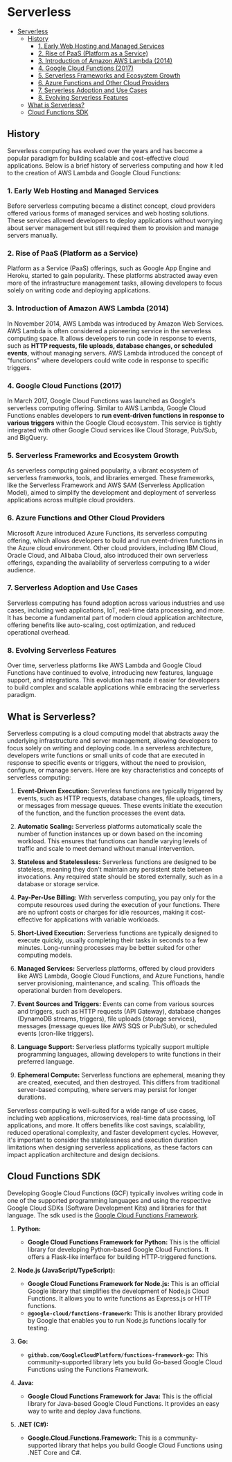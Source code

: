 # Serverless

- [Serverless](#serverless)
	- [History](#history)
		- [1. Early Web Hosting and Managed Services](#1-early-web-hosting-and-managed-services)
		- [2. Rise of PaaS (Platform as a Service)](#2-rise-of-paas-platform-as-a-service)
		- [3. Introduction of Amazon AWS Lambda (2014)](#3-introduction-of-amazon-aws-lambda-2014)
		- [4. Google Cloud Functions (2017)](#4-google-cloud-functions-2017)
		- [5. Serverless Frameworks and Ecosystem Growth](#5-serverless-frameworks-and-ecosystem-growth)
		- [6. Azure Functions and Other Cloud Providers](#6-azure-functions-and-other-cloud-providers)
		- [7. Serverless Adoption and Use Cases](#7-serverless-adoption-and-use-cases)
		- [8. Evolving Serverless Features](#8-evolving-serverless-features)
	- [What is Serverless?](#what-is-serverless)
	- [Cloud Functions SDK](#cloud-functions-sdk)

## History

Serverless computing has evolved over the years and has become a popular paradigm for building scalable and cost-effective cloud applications. Below is a brief history of serverless computing and how it led to the creation of AWS Lambda and Google Cloud Functions:

### 1. Early Web Hosting and Managed Services

Before serverless computing became a distinct concept, cloud providers offered various forms of managed services and web hosting solutions. These services allowed developers to deploy applications without worrying about server management but still required them to provision and manage servers manually.

### 2. Rise of PaaS (Platform as a Service)

Platform as a Service (PaaS) offerings, such as Google App Engine and Heroku, started to gain popularity. These platforms abstracted away even more of the infrastructure management tasks, allowing developers to focus solely on writing code and deploying applications.

### 3. Introduction of Amazon AWS Lambda (2014)

In November 2014, AWS Lambda was introduced by Amazon Web Services. AWS Lambda is often considered a pioneering service in the serverless computing space. It allows developers to run code in response to events, such as **HTTP requests, file uploads, database changes, or scheduled events**, without managing servers. AWS Lambda introduced the concept of "functions" where developers could write code in response to specific triggers.

### 4. Google Cloud Functions (2017)

In March 2017, Google Cloud Functions was launched as Google's serverless computing offering. Similar to AWS Lambda, Google Cloud Functions enables developers to **run event-driven functions in response to various triggers** within the Google Cloud ecosystem. This service is tightly integrated with other Google Cloud services like Cloud Storage, Pub/Sub, and BigQuery.

### 5. Serverless Frameworks and Ecosystem Growth

As serverless computing gained popularity, a vibrant ecosystem of serverless frameworks, tools, and libraries emerged. These frameworks, like the Serverless Framework and AWS SAM (Serverless Application Model), aimed to simplify the development and deployment of serverless applications across multiple cloud providers.

### 6. Azure Functions and Other Cloud Providers

Microsoft Azure introduced Azure Functions, its serverless computing offering, which allows developers to build and run event-driven functions in the Azure cloud environment. Other cloud providers, including IBM Cloud, Oracle Cloud, and Alibaba Cloud, also introduced their own serverless offerings, expanding the availability of serverless computing to a wider audience.

### 7. Serverless Adoption and Use Cases

Serverless computing has found adoption across various industries and use cases, including web applications, IoT, real-time data processing, and more. It has become a fundamental part of modern cloud application architecture, offering benefits like auto-scaling, cost optimization, and reduced operational overhead.

### 8. Evolving Serverless Features

Over time, serverless platforms like AWS Lambda and Google Cloud Functions have continued to evolve, introducing new features, language support, and integrations. This evolution has made it easier for developers to build complex and scalable applications while embracing the serverless paradigm.

## What is Serverless?

Serverless computing is a cloud computing model that abstracts away the underlying infrastructure and server management, allowing developers to focus solely on writing and deploying code. In a serverless architecture, developers write functions or small units of code that are executed in response to specific events or triggers, without the need to provision, configure, or manage servers. Here are key characteristics and concepts of serverless computing:

1. **Event-Driven Execution:** Serverless functions are typically triggered by events, such as HTTP requests, database changes, file uploads, timers, or messages from message queues. These events initiate the execution of the function, and the function processes the event data.

2. **Automatic Scaling:** Serverless platforms automatically scale the number of function instances up or down based on the incoming workload. This ensures that functions can handle varying levels of traffic and scale to meet demand without manual intervention.

3. **Stateless and Statelessless:** Serverless functions are designed to be stateless, meaning they don't maintain any persistent state between invocations. Any required state should be stored externally, such as in a database or storage service.

4. **Pay-Per-Use Billing:** With serverless computing, you pay only for the compute resources used during the execution of your functions. There are no upfront costs or charges for idle resources, making it cost-effective for applications with variable workloads.

5. **Short-Lived Execution:** Serverless functions are typically designed to execute quickly, usually completing their tasks in seconds to a few minutes. Long-running processes may be better suited for other computing models.

6. **Managed Services:** Serverless platforms, offered by cloud providers like AWS Lambda, Google Cloud Functions, and Azure Functions, handle server provisioning, maintenance, and scaling. This offloads the operational burden from developers.

7. **Event Sources and Triggers:** Events can come from various sources and triggers, such as HTTP requests (API Gateway), database changes (DynamoDB streams, triggers), file uploads (storage services), messages (message queues like AWS SQS or Pub/Sub), or scheduled events (cron-like triggers).

8. **Language Support:** Serverless platforms typically support multiple programming languages, allowing developers to write functions in their preferred language.

9. **Ephemeral Compute:** Serverless functions are ephemeral, meaning they are created, executed, and then destroyed. This differs from traditional server-based computing, where servers may persist for longer durations.

Serverless computing is well-suited for a wide range of use cases, including web applications, microservices, real-time data processing, IoT applications, and more. It offers benefits like cost savings, scalability, reduced operational complexity, and faster development cycles. However, it's important to consider the statelessness and execution duration limitations when designing serverless applications, as these factors can impact application architecture and design decisions.

## Cloud Functions SDK

Developing Google Cloud Functions (GCF) typically involves writing code in one of the supported programming languages and using the respective Google Cloud SDKs (Software Development Kits) and libraries for that language. The sdk used is the [Google Cloud Functions Framework](https://github.com/GoogleCloudPlatform/functions-framework).

1. **Python:**
      - **Google Cloud Functions Framework for Python:** This is the official library for developing Python-based Google Cloud Functions. It offers a Flask-like interface for building HTTP-triggered functions.

2. **Node.js (JavaScript/TypeScript):**
      - **Google Cloud Functions Framework for Node.js:** This is an official Google library that simplifies the development of Node.js Cloud Functions. It allows you to write functions as Express.js or HTTP functions.
      - **`@google-cloud/functions-framework`:** This is another library provided by Google that enables you to run Node.js functions locally for testing.

3. **Go:**
      - **`github.com/GoogleCloudPlatform/functions-framework-go`:** This community-supported library lets you build Go-based Google Cloud Functions using the Functions Framework.

4. **Java:**
      - **Google Cloud Functions Framework for Java:** This is the official library for Java-based Google Cloud Functions. It provides an easy way to write and deploy Java functions.

5. **.NET (C#):**
      - **Google.Cloud.Functions.Framework:** This is a community-supported library that helps you build Google Cloud Functions using .NET Core and C#.
